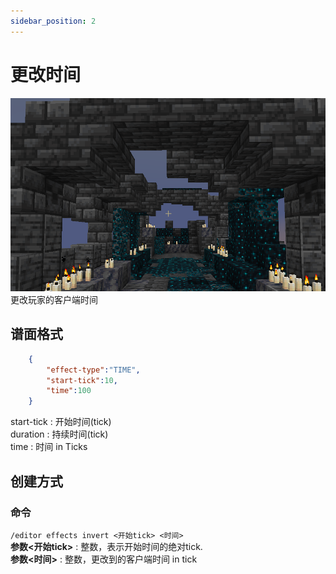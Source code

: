 ```yaml
---
sidebar_position: 2
---
```


# 更改时间

![e](img/time.png)
更改玩家的客户端时间

## 谱面格式
```json
    {
        "effect-type":"TIME",
        "start-tick":10,
        "time":100
    }
```
start-tick : 开始时间(tick)  
duration : 持续时间(tick)  
time : 时间 in Ticks

## 创建方式

### 命令

`/editor effects invert <开始tick> <时间>`  
**参数&lt;开始tick>** : 整数，表示开始时间的绝对tick.  
**参数&lt;时间>** : 整数，更改到的客户端时间 in tick